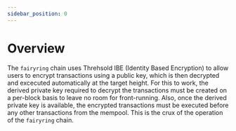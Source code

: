 ```yaml
---
sidebar_position: 0
---
```


# Overview

The `fairyring` chain uses Threhsold IBE (Identity Based Encryption) to allow users to encrypt transactions using a public key,
which is then decrypted and excecuted automatically at the target height.
For this to work, the derived private key required to decrypt the transactions must be created on a per-block basis to leave no room for front-running.
Also, once the derived private key is available, the encrypted transactions must be executed before any other transactions from the mempool.
This is the crux of the operation of the `fairyring` chain.
